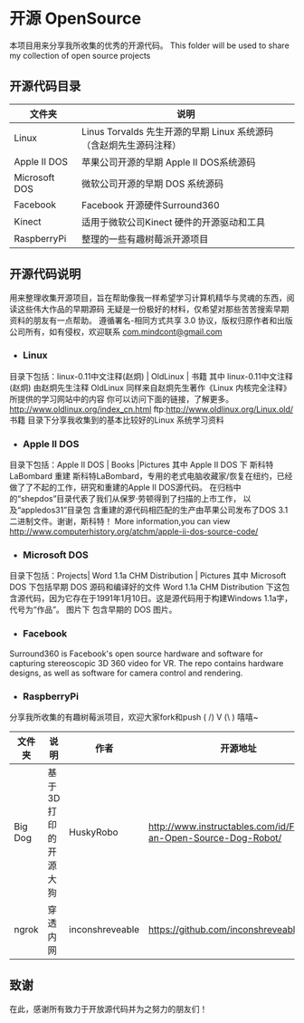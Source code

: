 #  开源 OpenSource
本项目用来分享我所收集的优秀的开源代码。
This folder will be used to share my collection of open source projects

## 开源代码目录
文件夹 | 说明 |
-----|--------|
Linux | Linus Torvalds 先生开源的早期 Linux 系统源码（含赵炯先生源码注释）
Apple II DOS | 苹果公司开源的早期 Apple II DOS系统源码
Microsoft DOS | 微软公司开源的早期 DOS 系统源码 
Facebook | Facebook 开源硬件Surround360
Kinect | 适用于微软公司Kinect 硬件的开源驱动和工具
RaspberryPi | 整理的一些有趣树莓派开源项目


## 开源代码说明
用来整理收集开源项目，旨在帮助像我一样希望学习计算机精华与灵魂的东西，阅读这些伟大作品的早期源码
无疑是一份极好的材料，仅希望对那些苦苦搜索早期资料的朋友有一点帮助。
遵循署名-相同方式共享 3.0 协议，版权归原作者和出版公司所有，如有侵权，欢迎联系 com.mindcont@gmail.com

* ### Linux
目录下包括：linux-0.11中文注释(赵炯) | OldLinux | 书籍
其中 
linux-0.11中文注释(赵炯) 由赵炯先生注释
OldLinux 同样来自赵炯先生著作《Linux 内核完全注释》所提供的学习网站中的内容
你可以访问下面的链接，了解更多。
http://www.oldlinux.org/index_cn.html
ftp:http://www.oldlinux.org/Linux.old/
书籍 目录下分享我收集到的基本比较好的Linux 系统学习资料

* ### Apple II DOS
目录下包括：Apple II DOS | Books |Pictures
其中 Apple II DOS 下 斯科特LaBombard 重建
斯科特LaBombard，专用的老式电脑收藏家/恢复在纽约，已经做了了不起的工作，研究和重建的Apple II DOS源代码。
在归档中的“shepdos”目录代表了我们从保罗·劳顿得到了扫描的上市工作，
以及“appledos31”目录包 ​​含重建的源代码相匹配的生产由苹果公司发布了DOS 3.1二进制文件。谢谢，斯科特！
More information,you can view http://www.computerhistory.org/atchm/apple-ii-dos-source-code/

* ### Microsoft DOS
目录下包括：Projects| Word 1.1a CHM Distribution | Pictures
其中 Microsoft DOS 下包括早期 DOS 源码和编译好的文件
Word 1.1a CHM Distribution 下这包含源代码，因为它存在于1991年1月10日。这是源代码用于构建Windows 1.1a字，代号为“作品”。
图片下 包含早期的 DOS 图片。

* ### Facebook
Surround360 is Facebook's open source hardware and software for capturing stereoscopic 3D 360 video for VR. The repo contains hardware designs, as well as software for camera control and rendering.

* ### RaspberryPi  
分享我所收集的有趣树莓派项目，欢迎大家fork和push ( /) V (\ ) 嘻嘻~  

文件夹 | 说明 | 作者 | 开源地址 |
----|----|----|-----|
Big Dog | 基于3D打印的开源大狗 | HuskyRobo| http://www.instructables.com/id/Fenrir-an-Open-Source-Dog-Robot/
ngrok | 穿透内网 | inconshreveable | https://github.com/inconshreveable/ngrok

## 致谢
在此，感谢所有致力于开放源代码并为之努力的朋友们！
